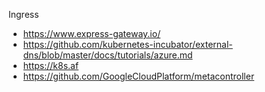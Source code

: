 Ingress
- https://www.express-gateway.io/
- https://github.com/kubernetes-incubator/external-dns/blob/master/docs/tutorials/azure.md
- https://k8s.af
- https://github.com/GoogleCloudPlatform/metacontroller

